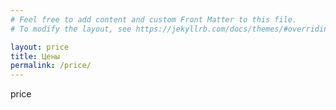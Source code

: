```yaml
---
# Feel free to add content and custom Front Matter to this file.
# To modify the layout, see https://jekyllrb.com/docs/themes/#overriding-theme-defaults

layout: price
title: Цены
permalink: /price/
---
```


price